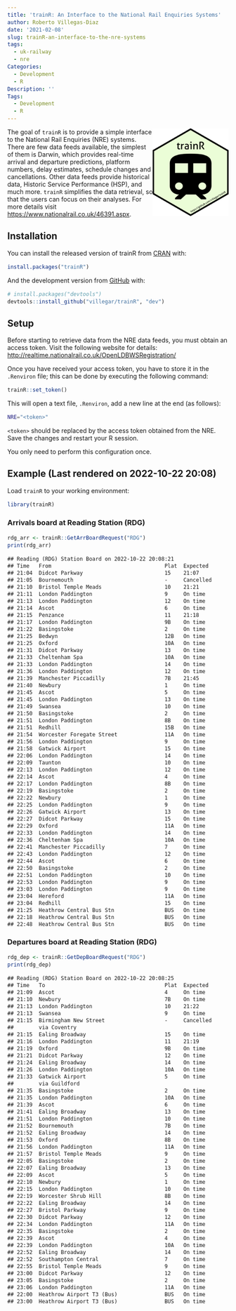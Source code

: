 ```yaml
---
title: 'trainR: An Interface to the National Rail Enquiries Systems'
author: Roberto Villegas-Diaz
date: '2021-02-08'
slug: trainR-an-interface-to-the-nre-systems
tags:
  - uk-railway
  - nre
Categories:
  - Development
  - R
Description: ''
Tags:
  - Development
  - R
---
```


<img src="https://raw.githubusercontent.com/villegar/trainR/main/inst/images/logo.png" alt="logo" align="right" height=200px/>

The goal of `trainR` is to provide a simple interface to the 
National Rail Enquiries (NRE) systems. There are few data feeds 
available, the simplest of them is Darwin, which provides real-time 
arrival and departure predictions, platform numbers, delay estimates, 
schedule changes and cancellations. Other data feeds provide historical 
data, Historic Service Performance (HSP), and much more. `trainR` 
simplifies the data retrieval, so that the users can focus on their 
analyses. For more details visit 
https://www.nationalrail.co.uk/46391.aspx.

## Installation

You can install the released version of trainR from [CRAN](https://CRAN.R-project.org) with:

``` r
install.packages("trainR")
```

And the development version from [GitHub](https://github.com/) with:

``` r
# install.packages("devtools")
devtools::install_github("villegar/trainR", "dev")
```

## Setup
Before starting to retrieve data from the NRE data feeds, you must obtain an access token. 
Visit the following website for details: http://realtime.nationalrail.co.uk/OpenLDBWSRegistration/

Once you have received your access token, you have to store it in the `.Renviron` file; this can be 
done by executing the following command:


```r
trainR::set_token()
```

This will open a text file, `.Renviron`, add a new line at the end (as follows):

```bash
NRE="<token>"
```

`<token>` should be replaced by the access token obtained from the NRE. Save the changes and restart 
your R session.

You only need to perform this configuration once.

## Example (Last rendered on 2022-10-22 20:08)

Load `trainR` to your working environment:

```r
library(trainR)
```

### Arrivals board at Reading Station (RDG)


```r
rdg_arr <- trainR::GetArrBoardRequest("RDG")
print(rdg_arr)
```

```
## Reading (RDG) Station Board on 2022-10-22 20:08:21
## Time   From                                    Plat  Expected
## 21:04  Didcot Parkway                          15    21:07
## 21:05  Bournemouth                             -     Cancelled
## 21:10  Bristol Temple Meads                    10    21:21
## 21:11  London Paddington                       9     On time
## 21:13  London Paddington                       12    On time
## 21:14  Ascot                                   6     On time
## 21:15  Penzance                                11    21:18
## 21:17  London Paddington                       9B    On time
## 21:22  Basingstoke                             2     On time
## 21:25  Bedwyn                                  12B   On time
## 21:25  Oxford                                  10A   On time
## 21:31  Didcot Parkway                          13    On time
## 21:33  Cheltenham Spa                          10A   On time
## 21:33  London Paddington                       14    On time
## 21:36  London Paddington                       12    On time
## 21:39  Manchester Piccadilly                   7B    21:45
## 21:40  Newbury                                 1     On time
## 21:45  Ascot                                   5     On time
## 21:45  London Paddington                       13    On time
## 21:49  Swansea                                 10    On time
## 21:50  Basingstoke                             2     On time
## 21:51  London Paddington                       8B    On time
## 21:51  Redhill                                 15B   On time
## 21:54  Worcester Foregate Street               11A   On time
## 21:56  London Paddington                       9     On time
## 21:58  Gatwick Airport                         15    On time
## 22:06  London Paddington                       14    On time
## 22:09  Taunton                                 10    On time
## 22:13  London Paddington                       12    On time
## 22:14  Ascot                                   4     On time
## 22:17  London Paddington                       8B    On time
## 22:19  Basingstoke                             2     On time
## 22:22  Newbury                                 1     On time
## 22:25  London Paddington                       9     On time
## 22:26  Gatwick Airport                         13    On time
## 22:27  Didcot Parkway                          15    On time
## 22:29  Oxford                                  11A   On time
## 22:33  London Paddington                       14    On time
## 22:36  Cheltenham Spa                          10A   On time
## 22:41  Manchester Piccadilly                   7     On time
## 22:43  London Paddington                       12    On time
## 22:44  Ascot                                   6     On time
## 22:50  Basingstoke                             2     On time
## 22:51  London Paddington                       10    On time
## 22:53  London Paddington                       9     On time
## 23:03  London Paddington                       9     On time
## 23:04  Hereford                                11A   On time
## 23:04  Redhill                                 15    On time
## 21:25  Heathrow Central Bus Stn                BUS   On time
## 22:18  Heathrow Central Bus Stn                BUS   On time
## 22:48  Heathrow Central Bus Stn                BUS   On time
```

### Departures board at Reading Station (RDG)


```r
rdg_dep <- trainR::GetDepBoardRequest("RDG")
print(rdg_dep)
```

```
## Reading (RDG) Station Board on 2022-10-22 20:08:25
## Time   To                                      Plat  Expected
## 21:09  Ascot                                   4     On time
## 21:10  Newbury                                 7B    On time
## 21:13  London Paddington                       10    21:22
## 21:13  Swansea                                 9     On time
## 21:15  Birmingham New Street                   -     Cancelled
##        via Coventry                            
## 21:15  Ealing Broadway                         15    On time
## 21:16  London Paddington                       11    21:19
## 21:19  Oxford                                  9B    On time
## 21:21  Didcot Parkway                          12    On time
## 21:24  Ealing Broadway                         14    On time
## 21:26  London Paddington                       10A   On time
## 21:33  Gatwick Airport                         5     On time
##        via Guildford                           
## 21:35  Basingstoke                             2     On time
## 21:35  London Paddington                       10A   On time
## 21:39  Ascot                                   6     On time
## 21:41  Ealing Broadway                         13    On time
## 21:51  London Paddington                       10    On time
## 21:52  Bournemouth                             7B    On time
## 21:52  Ealing Broadway                         14    On time
## 21:53  Oxford                                  8B    On time
## 21:56  London Paddington                       11A   On time
## 21:57  Bristol Temple Meads                    9     On time
## 22:05  Basingstoke                             2     On time
## 22:07  Ealing Broadway                         13    On time
## 22:09  Ascot                                   5     On time
## 22:10  Newbury                                 1     On time
## 22:15  London Paddington                       10    On time
## 22:19  Worcester Shrub Hill                    8B    On time
## 22:22  Ealing Broadway                         14    On time
## 22:27  Bristol Parkway                         9     On time
## 22:30  Didcot Parkway                          12    On time
## 22:34  London Paddington                       11A   On time
## 22:35  Basingstoke                             2     On time
## 22:39  Ascot                                   4     On time
## 22:39  London Paddington                       10A   On time
## 22:52  Ealing Broadway                         14    On time
## 22:52  Southampton Central                     7     On time
## 22:55  Bristol Temple Meads                    9     On time
## 23:00  Didcot Parkway                          12    On time
## 23:05  Basingstoke                             2     On time
## 23:06  London Paddington                       11A   On time
## 22:00  Heathrow Airport T3 (Bus)               BUS   On time
## 23:00  Heathrow Airport T3 (Bus)               BUS   On time
```
